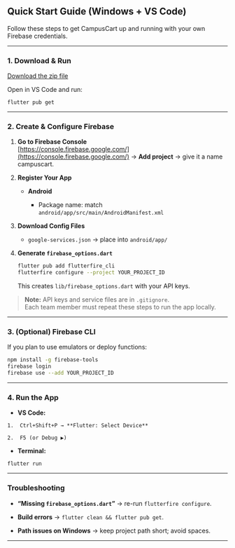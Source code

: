 
## Quick Start Guide (Windows + VS Code)

Follow these steps to get CampusCart up and running with your own Firebase credentials.

----------

### 1. Download & Run
[Download the zip file](https://github.com/omarmeneam/Mobile-App/archive/refs/heads/main.zip)

Open in VS Code and run:
```
flutter pub get
```

----------

### 2. Create & Configure Firebase

1.  **Go to Firebase Console**  
    [https://console.firebase.google.com/](https://console.firebase.google.com/) → **Add project** → give it a name campuscart.
    
2.  **Register Your App**
    
    -   **Android**
        
        -   Package name: match `android/app/src/main/AndroidManifest.xml`
   
            
3.  **Download Config Files**
    
    -   `google-services.json` → place into `android/app/`
                
4.  **Generate `firebase_options.dart`**
    
    ```bash
    flutter pub add flutterfire_cli
    flutterfire configure --project YOUR_PROJECT_ID
    
    ```
    
    This creates `lib/firebase_options.dart` with your API keys.
    

> **Note:** API keys and service files are in `.gitignore`.  
> Each team member must repeat these steps to run the app locally.

----------

### 3. (Optional) Firebase CLI

If you plan to use emulators or deploy functions:

```bash
npm install -g firebase-tools
firebase login
firebase use --add YOUR_PROJECT_ID

```

----------


### 4. Run the App

 -   **VS Code:**
    
    1.  Ctrl+Shift+P → **Flutter: Select Device**
        
    2.  F5 (or Debug ▶️)
 -   **Terminal:**
    
   
    flutter run
    
  

----------

### Troubleshooting

-   **“Missing `firebase_options.dart`”** → re-run `flutterfire configure`.
    
-   **Build errors** → `flutter clean && flutter pub get`.
    
-   **Path issues on Windows** → keep project path short; avoid spaces.
    

----------
